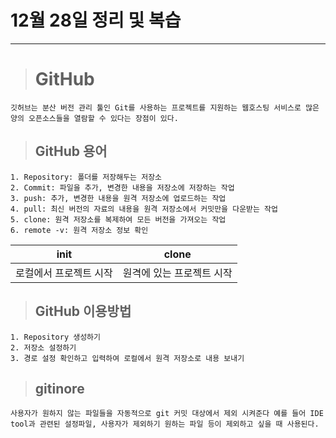 # 12월 28일 정리 및 복습
---
> # GitHub
    깃허브는 분산 버전 관리 툴인 Git를 사용하는 프로젝트를 지원하는 웹호스팅 서비스로 많은 양의 오픈소스들을 열람할 수 있다는 장점이 있다.

> ## GitHub 용어
    1. Repository: 폴더를 저장해두는 저장소
    2. Commit: 파일을 추가, 변경한 내용을 저장소에 저장하는 작업
    3. push: 추가, 변경한 내용을 원격 저장소에 업로드하는 작업
    4. pull: 최신 버전의 자료의 내용을 원격 저장소에서 커밋만을 다운받는 작업
    5. clone: 원격 저장소를 복제하여 모든 버전을 가져오는 작업
    6. remote -v: 원격 저장소 정보 확인

|init|clone|
|:---:|:---:|
|로컬에서 프로젝트 시작|원격에 있는 프로젝트 시작|

> ## GitHub 이용방법
    1. Repository 생성하기
    2. 저장소 설정하기
    3. 경로 설정 확인하고 입력하여 로컬에서 원격 저장소로 내용 보내기

> ## gitinore
    사용자가 원하지 않는 파일들을 자동적으로 git 커밋 대상에서 제외 시켜준다 예를 들어 IDE tool과 관련된 설정파일, 사용자가 제외하기 원하는 파일 등이 제외하고 싶을 때 사용된다.
